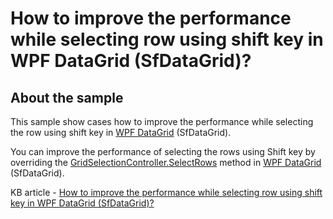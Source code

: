 # How to improve the performance while selecting row using shift key in WPF DataGrid (SfDataGrid)?

## About the sample

This sample show cases how to improve the performance while selecting the row using shift key in [WPF DataGrid](https://www.syncfusion.com/wpf-controls/datagrid) (SfDataGrid).

You can improve the performance of selecting the rows using Shift key by overriding the [GridSelectionController.SelectRows](https://help.syncfusion.com/cr/wpf/Syncfusion.UI.Xaml.Grid.GridSelectionController.html#Syncfusion_UI_Xaml_Grid_GridSelectionController_SelectRows_System_Int32_System_Int32_) method in [WPF DataGrid](https://www.syncfusion.com/wpf-controls/datagrid) (SfDataGrid).

KB article - [How to improve the performance while selecting row using shift key in WPF DataGrid (SfDataGrid)?](https://www.syncfusion.com/kb/9434/how-to-improve-the-performance-while-selecting-row-using-shift-key-in-wpf-datagrid)

